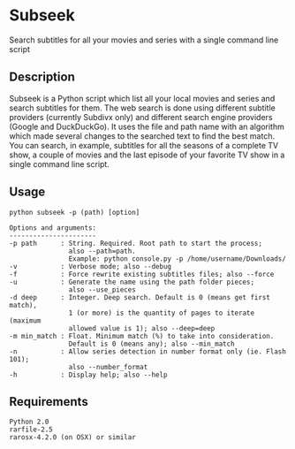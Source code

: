 # Subseek
Search subtitles for all your movies and series with a single command line script

## Description
Subseek is a Python script which list all your local movies and series and search 
subtitles for them. The web search is done using different subtitle providers 
(currently Subdivx only) and different search engine providers (Google and DuckDuckGo).
It uses the file and path name with an algorithm which made several changes to the searched 
text to find the best match. You can search, in example, subtitles for all the seasons of 
a complete TV show, a couple of movies and the last episode of your favorite TV show in a 
single command line script.

## Usage
```
python subseek -p (path) [option]

Options and arguments:
----------------------
-p path      : String. Required. Root path to start the process; 
               also --path=path. 
               Example: python console.py -p /home/username/Downloads/
-v           : Verbose mode; also --debug
-f           : Force rewrite existing subtitles files; also --force
-u           : Generate the name using the path folder pieces; 
               also --use_pieces
-d deep      : Integer. Deep search. Default is 0 (means get first match), 
               1 (or more) is the quantity of pages to iterate (maximum 
               allowed value is 1); also --deep=deep
-m min_match : Float. Minimum match (%) to take into consideration. 
               Default is 0 (means any); also --min_match
-n           : Allow series detection in number format only (ie. Flash 101);
               also --number_format
-h           : Display help; also --help
```

## Requirements
```
Python 2.0
rarfile-2.5
rarosx-4.2.0 (on OSX) or similar
```
